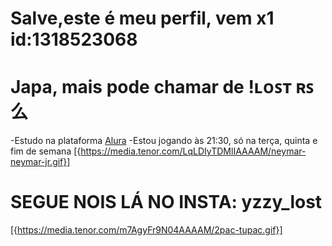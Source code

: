 # Salve,este é meu perfil, vem x1 id:1318523068
# Japa, mais pode chamar de !ʟᴏꜱᴛ  ʀꜱ么
-Estudo na plataforma [Alura](https://www.alura.com.br/)
-Estou jogando às 21:30, só na terça, quinta e fim de semana
[{https://media.tenor.com/LqLDIyTDMlIAAAAM/neymar-neymar-jr.gif}]
# SEGUE NOIS LÁ NO INSTA: yzzy_lost
  [{https://media.tenor.com/m7AgyFr9N04AAAAM/2pac-tupac.gif}]
